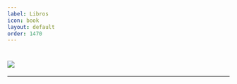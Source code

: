 ```yaml
---
label: Libros
icon: book
layout: default
order: 1470
---
```



# ![](https://i.postimg.cc/RFcbr355/banner-items-lcdh-9.png)

---